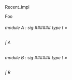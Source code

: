 Recent_impl

Foo



######  module          A         :    sig      ######  type       t         =     


###### |       A      

      



       



######  module          B         :    sig      ######  type       t         =     


###### |       B      

      



       



